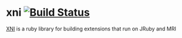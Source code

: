 xni [![Build Status](https://travis-ci.org/xni/xni.png)](https://travis-ci.org/xni/xni)
======

[XNI](https://github.com/xni/xni) is a ruby library for building extensions that run on JRuby and MRI


